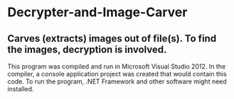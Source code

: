 # Decrypter-and-Image-Carver
Carves (extracts) images out of file(s).  To find the images, decryption is involved.
------------------------------------------------------------------------------------------------

This program was compiled and run in Microsoft Visual Studio 2012.  In the compiler, a console application project was created that would contain this code.  To run the program, .NET Framework and other software might need installed.
